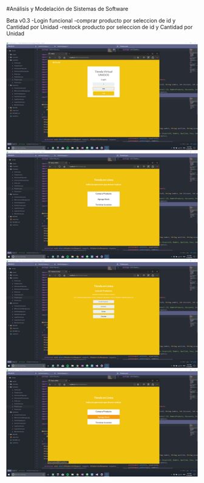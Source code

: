 #Análisis y Modelación de Sistemas de Software

  Beta v0.3
  -Login funcional
  -comprar producto por seleccion de id y Cantidad por Unidad
  -restock producto por seleccion de id y Cantidad por Unidad

  ![1](https://raw.githubusercontent.com/jluisfgarza/AMSS/master/Tienda%20en%20Linea%20(Proyecto%20Final)/img/1.png)
  ![2](https://raw.githubusercontent.com/jluisfgarza/AMSS/master/Tienda%20en%20Linea%20(Proyecto%20Final)/img/2.png)
  ![3](https://raw.githubusercontent.com/jluisfgarza/AMSS/master/Tienda%20en%20Linea%20(Proyecto%20Final)/img/3.png)
  ![4s](https://raw.githubusercontent.com/jluisfgarza/AMSS/master/Tienda%20en%20Linea%20(Proyecto%20Final)/img/4.png)  
